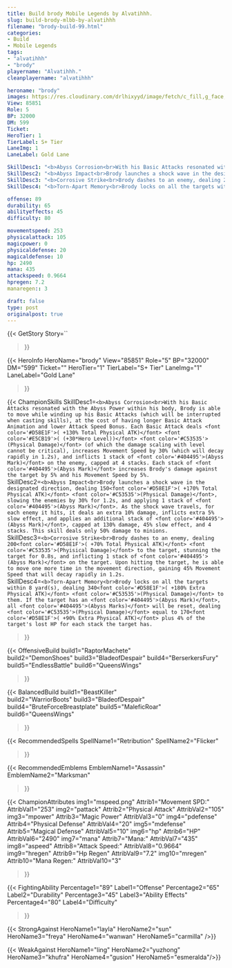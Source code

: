```yaml
---
title: Build brody Mobile Legends by Alvatihhh.
slug: build-brody-mlbb-by-alvatihhh
filename: "brody-build-99.html"
categories: 
- Build 
- Mobile Legends
tags: 
- "alvatihhh"
- "brody"
playername: "Alvatihhh."
cleanplayername: "alvatihhh"

heroname: "brody"
images: https://res.cloudinary.com/drlhixyyd/image/fetch/c_fill,g_face,f_auto/https://cdn2-build.mobagenie.my.id/p/images/banner/full/brody.jpg
View: 85851 
Role: 5 
BP: 32000
DM: 599 
Ticket:  
HeroTier: 1 
TierLabel: S+ Tier 
LaneImg: 1
LaneLabel: Gold Lane 

SkillDesc1: "<b>Abyss Corrosion<br>With his Basic Attacks resonated with the Abyss Power within his body, Brody is able to move while winding up his Basic Attacks (which will be interrupted when casting skills), at the cost of having longer Basic Attack Animation and lower Attack Speed Bonus. Each Basic Attack deals <font color='#D58E1F'>( +130% Total Physical ATK)</font> <font color='#E5CB19'>( (+30*Hero Level))</font> <font color='#C53535'>(Physical Damage)</font> (of which the damage scaling with level cannot be critical), increases Movement Speed by 30% (which will decay rapidly in 1.2s), and inflicts 1 stack of <font color='#404495'>(Abyss Mark)</font> on the enemy, capped at 4 stacks. Each stack of <font color='#404495'>(Abyss Mark)</font> increases Brody's damage against the target by 5% and his Movement Speed by 5%."   
SkillDesc2: "<b>Abyss Impact<br>Brody launches a shock wave in the designated direction, dealing 150<font color='#D58E1F'>( +170% Total Physical ATK)</font> <font color='#C53535'>(Physical Damage)</font>, slowing the enemies by 30% for 1.2s, and applying 1 stack of <font color='#404495'>(Abyss Mark)</font>. As the shock wave travels, for each enemy it hits, it deals an extra 10% damage, inflicts extra 5% slow effect, and applies an additional stack of <font color='#404495'>(Abyss Mark)</font>, capped at 130% damage, 45% slow effect, and 4 stacks. This skill deals only 50% damage to minions."   
SkillDesc3: "<b>Corrosive Strike<br>Brody dashes to an enemy, dealing 200<font color='#D58E1F'>( +70% Total Physical ATK)</font> <font color='#C53535'>(Phyisical Damage)</font> to the target, stunning the target for 0.8s, and inflicting 1 stack of <font color='#404495'>(Abyss Mark)</font> on the target. Upon hitting the target, he is able to move one more time in the movement direction, gaining 45% Movement Speed that will decay rapidly in 1.2s."   
SkillDesc4: "<b>Torn-Apart Memory<br>Brody locks on all the targets within 8 yard(s), dealing 340<font color='#D58E1F'>( +180% Extra Physical ATK)</font> <font color='#C53535'>(Physical Damage)</font> to them. If the target has an <font color='#404495'>(Abyss Mark)</font>, all <font color='#404495'>(Abyss Marks)</font> will be reset, dealing <font color='#C53535'>(Physical Damage)</font> equal to 170<font color='#D58E1F'>( +90% Extra Physical ATK)</font> plus 4% of the target's lost HP for each stack the target has."  

offense: 89 
durability: 65 
abilityeffects: 45 
difficulty: 80 

movementspeed: 253
physicalattack: 105
magicpower: 0
physicaldefense: 20
magicaldefense: 10
hp: 2490
mana: 435
attackspeed: 0.9664
hpregen: 7.2
manaregen:: 3

draft: false
type: post
originalpost: true
---
```



{{< GetStory 
Story=`` 
>}}

{{< HeroInfo 
HeroName="brody" 
View="85851" 
Role="5" 
BP="32000" 
DM="599" 
Ticket="" 
HeroTier="1" 
TierLabel="S+ Tier" 
LaneImg="1" 
LaneLabel="Gold Lane" 
>}}
 
{{< ChampionSkills 
SkillDesc1=`<b>Abyss Corrosion<br>With his Basic Attacks resonated with the Abyss Power within his body, Brody is able to move while winding up his Basic Attacks (which will be interrupted when casting skills), at the cost of having longer Basic Attack Animation and lower Attack Speed Bonus. Each Basic Attack deals <font color='#D58E1F'>( +130% Total Physical ATK)</font> <font color='#E5CB19'>( (+30*Hero Level))</font> <font color='#C53535'>(Physical Damage)</font> (of which the damage scaling with level cannot be critical), increases Movement Speed by 30% (which will decay rapidly in 1.2s), and inflicts 1 stack of <font color='#404495'>(Abyss Mark)</font> on the enemy, capped at 4 stacks. Each stack of <font color='#404495'>(Abyss Mark)</font> increases Brody's damage against the target by 5% and his Movement Speed by 5%.`   
SkillDesc2=`<b>Abyss Impact<br>Brody launches a shock wave in the designated direction, dealing 150<font color='#D58E1F'>( +170% Total Physical ATK)</font> <font color='#C53535'>(Physical Damage)</font>, slowing the enemies by 30% for 1.2s, and applying 1 stack of <font color='#404495'>(Abyss Mark)</font>. As the shock wave travels, for each enemy it hits, it deals an extra 10% damage, inflicts extra 5% slow effect, and applies an additional stack of <font color='#404495'>(Abyss Mark)</font>, capped at 130% damage, 45% slow effect, and 4 stacks. This skill deals only 50% damage to minions.`   
SkillDesc3=`<b>Corrosive Strike<br>Brody dashes to an enemy, dealing 200<font color='#D58E1F'>( +70% Total Physical ATK)</font> <font color='#C53535'>(Phyisical Damage)</font> to the target, stunning the target for 0.8s, and inflicting 1 stack of <font color='#404495'>(Abyss Mark)</font> on the target. Upon hitting the target, he is able to move one more time in the movement direction, gaining 45% Movement Speed that will decay rapidly in 1.2s.`   
SkillDesc4=`<b>Torn-Apart Memory<br>Brody locks on all the targets within 8 yard(s), dealing 340<font color='#D58E1F'>( +180% Extra Physical ATK)</font> <font color='#C53535'>(Physical Damage)</font> to them. If the target has an <font color='#404495'>(Abyss Mark)</font>, all <font color='#404495'>(Abyss Marks)</font> will be reset, dealing <font color='#C53535'>(Physical Damage)</font> equal to 170<font color='#D58E1F'>( +90% Extra Physical ATK)</font> plus 4% of the target's lost HP for each stack the target has.`   
>}}

{{< OffensiveBuild 
build1="RaptorMachete"  
build2="DemonShoes" 
build3="BladeofDespair" 
build4="BerserkersFury" 
build5="EndlessBattle" 
build6="QueensWings" 
>}} 

{{< BalancedBuild 
build1="BeastKiller"  
build2="WarriorBoots" 
build3="BladeofDespair" 
build4="BruteForceBreastplate" 
build5="MaleficRoar" 
build6="QueensWings" 
>}}


{{< RecommendedSpells 
SpellName1="Retribution" 
SpellName2="Flicker" 
>}}  

{{< RecommendedEmblems 
EmblemName1="Assassin" 
EmblemName2="Marksman" 
>}}   


{{< ChampionAttributes
img1="mspeed.png" Attrib1="Movement SPD:" AttribVal1="253"
img2="pattack" Attrib2="Physical Attack" AttribVal2="105"
img3="mpower" Attrib3="Magic Power" AttribVal3="0"
img4="pdefense" Attrib4="Physical Defense" AttribVal4="20"
img5="mdefense" Attrib5="Magical Defense" AttribVal5="10"
img6="hp" Attrib6="HP" AttribVal6="2490"
img7="mana" Attrib7="Mana:" AttribVal7="435"
img8="aspeed" Attrib8="Attack Speed:" AttribVal8="0.9664"
img9="hregen" Attrib9="Hp Regen" AttribVal9="7.2"
img10="mregen" Attrib10="Mana Regen:" AttribVal10="3"
>}}


{{< FightingAbility
Percentage1="89" Label1="Offense"
Percentage2="65" Label2="Durability"
Percentage3="45" Label3="Ability Effects"
Percentage4="80" Label4="Difficulty"
 >}}

{{< StrongAgainst 
HeroName1="layla"
HeroName2="sun"
HeroName3="freya"
HeroName4="wanwan"
HeroName5="carmilla"
/>}}

{{< WeakAgainst
HeroName1="ling"
HeroName2="yuzhong"
HeroName3="khufra"
HeroName4="gusion"
HeroName5="esmeralda"/>}}
